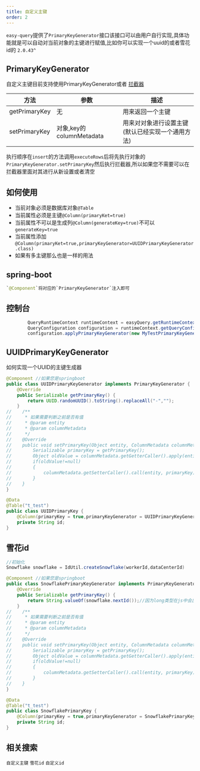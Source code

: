 ```yaml
---
title: 自定义主键
order: 2
---
```


`easy-query`提供了`PrimaryKeyGenerator`接口该接口可以由用户自行实现,具体功能就是可以自动对当前对象的主键进行赋值,比如你可以实现一个uuid的或者雪花id的 `2.0.43^`

## PrimaryKeyGenerator

自定义主键目前支持使用PrimaryKeyGenerator或者 [拦截器](/easy-query-doc/practice/configuration/entity)

方法  | 参数 | 描述  
--- | --- | --- 
getPrimaryKey | 无 | 用来返回一个主键
setPrimaryKey | 对象,key的columnMetadata | 用来对对象进行设置主键(默认已经实现一个通用方法)

执行顺序在`insert`的方法调用`executeRows`后将先执行对象的`PrimaryKeyGenerator.setPrimaryKey`然后执行拦截器,所以如果您不需要可以在拦截器里面对其进行从新设置或者清空




## 如何使用
- 当前对象必须是数据库对象`@Table`
- 当前属性必须是主键`@Column(primaryKet=true)`
- 当前属性不可以是生成列`@Column(generateKey=true)`不可以`generateKey=true`
- 当前属性添加`@Column(primaryKet=true,primaryKeyGenerator=UUIDPrimaryKeyGenerator.class)`
- 如果有多主键那么也是一样的用法


## spring-boot
```java
`@Component`将对应的`PrimaryKeyGenerator`注入即可
```

## 控制台
```java
        QueryRuntimeContext runtimeContext = easyQuery.getRuntimeContext();
        QueryConfiguration configuration = runtimeContext.getQueryConfiguration();
        configuration.applyPrimaryKeyGenerator(new MyTestPrimaryKeyGenerator());
```

## UUIDPrimaryKeyGenerator
如何实现一个UUID的主键生成器
```java
@Component //如果您是springboot
public class UUIDPrimaryKeyGenerator implements PrimaryKeyGenerator {
    @Override
    public Serializable getPrimaryKey() {
        return UUID.randomUUID().toString().replaceAll("-","");
    }
//    /**
//     * 如果需要判断之前是否有值
//     * @param entity
//     * @param columnMetadata
//     */
//    @Override
//    public void setPrimaryKey(Object entity, ColumnMetadata columnMetadata) {
//        Serializable primaryKey = getPrimaryKey();
//        Object oldValue = columnMetadata.getGetterCaller().apply(entity);
//        if(oldValue!=null)
//        {
//            columnMetadata.getSetterCaller().call(entity, primaryKey);
//        }
//    }
}

@Data
@Table("t_test")
public class UUIDPrimaryKey {
    @Column(primaryKey = true,primaryKeyGenerator = UUIDPrimaryKeyGenerator.class)
    private String id;
}

```

## 雪花id

```java
//初始化
Snowflake snowflake = IdUtil.createSnowflake(workerId,dataCenterId)

@Component //如果您是springboot
public class SnowflakePrimaryKeyGenerator implements PrimaryKeyGenerator {
    @Override
    public Serializable getPrimaryKey() {
        return String.valueOf(snowflake.nextId());//因为long类型在js中会出现精度丢失
    }
//    /**
//     * 如果需要判断之前是否有值
//     * @param entity
//     * @param columnMetadata
//     */
//    @Override
//    public void setPrimaryKey(Object entity, ColumnMetadata columnMetadata) {
//        Serializable primaryKey = getPrimaryKey();
//        Object oldValue = columnMetadata.getGetterCaller().apply(entity);
//        if(oldValue!=null)
//        {
//            columnMetadata.getSetterCaller().call(entity, primaryKey);
//        }
//    }
}

@Data
@Table("t_test")
public class SnowflakePrimaryKey {
    @Column(primaryKey = true,primaryKeyGenerator = SnowflakePrimaryKeyGenerator.class)
    private String id;
}

```

## 相关搜索
`自定义主键` `雪花id` `自定义id`